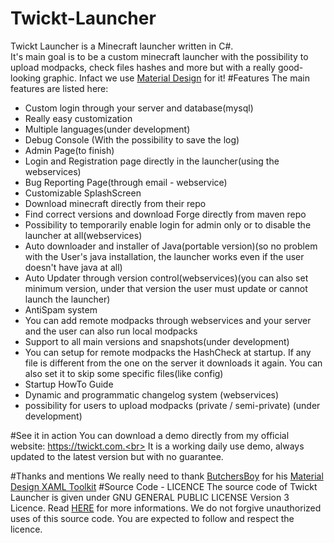 # Twickt-Launcher
Twickt Launcher is a Minecraft launcher written in C#. <br>
It's main goal is to be a custom minecraft launcher with the possibility to upload modpacks, check files hashes and more but with a really good-looking graphic. Infact we use <a href="https://material.google.com/">Material Design</a> for it!
#Features
The main features are listed here:
- Custom login through your server and database(mysql)
- Really easy customization
- Multiple languages(under development)
- Debug Console (With the possibility to save the log)
- Admin Page(to finish)
- Login and Registration page directly in the launcher(using the webservices)
- Bug Reporting Page(through email - webservice)
- Customizable SplashScreen
- Download minecraft directly from their repo
- Find correct versions and download Forge directly from maven repo
- Possibility to temporarily enable login for admin only or to disable the launcher at all(webservices)
- Auto downloader and installer of Java(portable version)(so no problem with the User's java installation, the launcher works even if the user doesn't have java at all)
- Auto Updater through version control(webservices)(you can also set minimum version, under that version the user must update or cannot launch the launcher)
- AntiSpam system
- You can add remote modpacks through webservices and your server and the user can also run local modpacks
- Support to all main versions and snapshots(under development)
- You can setup for remote modpacks the HashCheck at startup. If any file is different from the one on the server it downloads it again. You can also set it to skip some specific files(like config)
- Startup HowTo Guide
- Dynamic and programmatic changelog system (webservices)
- possibility for users to upload modpacks (private / semi-private) (under development)

#See it in action
You can download a demo directly from my official website: https://twickt.com.<br>
It is a working daily use demo, always updated to the latest version but with no guarantee.



#Thanks and mentions
We really need to thank <a href="https://github.com/ButchersBoy">ButchersBoy</a> for his <a href="https://github.com/ButchersBoy/MaterialDesignInXamlToolkit">Material Design XAML Toolkit</a>
#Source Code - LICENCE
The source code of Twickt Launcher is given under GNU GENERAL PUBLIC LICENSE Version 3 Licence.
Read <a href="https://github.com/killpowa/Twickt-Launcher/blob/master/LICENSE">HERE</a> for more informations.
We do not forgive unauthorized uses of this source code. You are expected to follow and respect the licence.

